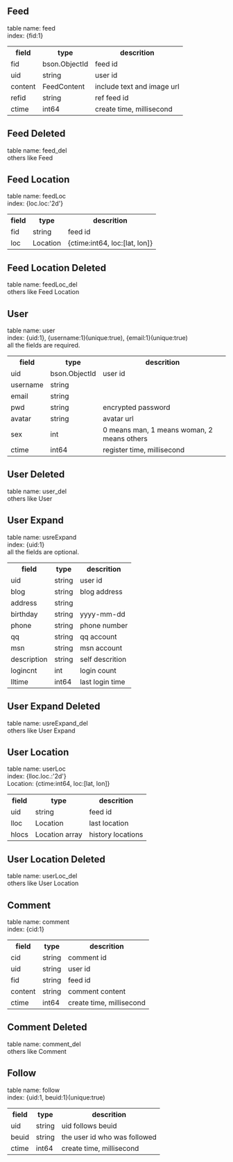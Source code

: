## Feed  
table name: feed  
index: {fid:1}  

<table>
  <tr>
  	<th>field</th>
  	<th>type</th>
  	<th>descrition</th>
  </tr>
  <tr>
    <td>fid</td>
    <td>bson.ObjectId</td>
    <td>feed id</td>
  </tr>
  <tr>
    <td>uid</td>
    <td>string</td>
    <td>user id</td>
  </tr>
  <tr>
    <td>content</td>
    <td>FeedContent</td>
    <td>include text and image url</td>
  </tr>
  <tr>
    <td>refid</td>
    <td>string</td>
    <td>ref feed id</td>
  </tr>
  <tr>
    <td>ctime</td>
    <td>int64</td>
    <td>create time, millisecond</td>
  </tr>
</table>


## Feed Deleted  
table name: feed_del  
others like Feed  


## Feed Location  
table name: feedLoc  
index: {loc.loc:'2d'}  

<table>
  <tr>
  	<th>field</th>
  	<th>type</th>
  	<th>descrition</th>
  </tr>
  <tr>
    <td>fid</td>
    <td>string</td>
    <td>feed id</td>
  </tr>
  <tr>
    <td>loc</td>
    <td>Location</td>
    <td>{ctime:int64, loc:[lat, lon]}</td>
  </tr>
</table>


## Feed Location Deleted  
table name: feedLoc_del  
others like Feed Location  


## User  
table name: user  
index: {uid:1}, {username:1}(unique:true), {email:1}(unique:true)  
all the fields are required.  

<table>
  <tr>
  	<th>field</th>
  	<th>type</th>
  	<th>descrition</th>
  </tr>
  <tr>
    <td>uid</td>
    <td>bson.ObjectId</td>
    <td>user id</td>
  </tr>
  <tr>
    <td>username</td>
    <td>string</td>
    <td></td>
  </tr>
  <tr>
    <td>email</td>
    <td>string</td>
    <td></td>
  </tr>
  <tr>
    <td>pwd</td>
    <td>string</td>
    <td>encrypted password</td>
  </tr>
  <tr>
    <td>avatar</td>
    <td>string</td>
    <td>avatar url</td>
  </tr>
  <tr>
    <td>sex</td>
    <td>int</td>
    <td>0 means man, 1 means woman, 2 means others</td>
  </tr>
  <tr>
    <td>ctime</td>
    <td>int64</td>
    <td>register time, millisecond</td>
  </tr>
</table>


## User Deleted  
table name: user_del  
others like User  


## User Expand  
table name: usreExpand  
index: {uid:1}  
all the fields are optional.  

<table>
  <tr>
  	<th>field</th>
  	<th>type</th>
  	<th>descrition</th>
  </tr>
  <tr>
    <td>uid</td>
    <td>string</td>
    <td>user id</td>
  </tr>
  <tr>
    <td>blog</td>
    <td>string</td>
    <td>blog address</td>
  </tr>
  <tr>
    <td>address</td>
    <td>string</td>
    <td></td>
  </tr>
  <tr>
    <td>birthday</td>
    <td>string</td>
    <td>yyyy-mm-dd</td>
  </tr>
  <tr>
    <td>phone</td>
    <td>string</td>
    <td>phone number</td>
  </tr>
  <tr>
    <td>qq</td>
    <td>string</td>
    <td>qq account</td>
  </tr>
  <tr>
    <td>msn</td>
    <td>string</td>
    <td>msn account</td>
  </tr>
  <tr>
    <td>description</td>
    <td>string</td>
    <td>self descrition</td>
  </tr>
  <tr>
    <td>logincnt</td>
    <td>int</td>
    <td>login count</td>
  </tr>
  <tr>
    <td>lltime</td>
    <td>int64</td>
    <td>last login time</td>
  </tr>
</table>


## User Expand Deleted  
table name: usreExpand_del  
others like User Expand  


## User Location  
table name: userLoc  
index: {lloc.loc.:'2d'}  
Location: {ctime:int64, loc:[lat, lon]}  

<table>
  <tr>
  	<th>field</th>
  	<th>type</th>
  	<th>descrition</th>
  </tr>
  <tr>
    <td>uid</td>
    <td>string</td>
    <td>feed id</td>
  </tr>
  <tr>
    <td>lloc</td>
    <td>Location</td>
    <td>last location</td>
  </tr>
  <tr>
    <td>hlocs</td>
    <td>Location array</td>
    <td>history locations</td>
  </tr>
</table>


## User Location Deleted  
table name: userLoc_del  
others like User Location  


## Comment  
table name: comment  
index: {cid:1}  

<table>
  <tr>
  	<th>field</th>
  	<th>type</th>
  	<th>descrition</th>
  </tr>
  <tr>
    <td>cid</td>
    <td>string</td>
    <td>comment id</td>
  </tr>
  <tr>
    <td>uid</td>
    <td>string</td>
    <td>user id</td>
  </tr>
  <tr>
    <td>fid</td>
    <td>string</td>
    <td>feed id</td>
  </tr>
  <tr>
    <td>content</td>
    <td>string</td>
    <td>comment content</td>
  </tr>
  <tr>
    <td>ctime</td>
    <td>int64</td>
    <td>create time, millisecond</td>
  </tr>
</table>


## Comment Deleted  
table name: comment_del  
others like Comment  


## Follow  
table name: follow  
index: {uid:1, beuid:1}(unique:true)  

<table>
  <tr>
  	<th>field</th>
  	<th>type</th>
  	<th>descrition</th>
  </tr>
  <tr>
    <td>uid</td>
    <td>string</td>
    <td>uid follows beuid</td>
  </tr>
  <tr>
    <td>beuid</td>
    <td>string</td>
    <td>the user id who was followed</td>
  </tr>
  <tr>
    <td>ctime</td>
    <td>int64</td>
    <td>create time, millisecond</td>
  </tr>
</table>